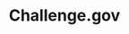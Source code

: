 ---
# This topic lives at
# https://digital.gov/topics/challenge-gov

# Topic Title
title: "Challenge.gov"

# description — keep it short and clear
summary: ""

# Weight
weight: 1

# For more information on managing topics,
# see https://github.com/GSA/digitalgov.gov/wiki/topics
---